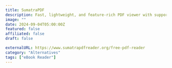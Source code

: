 ```yaml
---
title: SumatraPDF
description: Fast, lightweight, and feature-rich PDF viewer with support for multiple file formats.
image: ""
date: 2024-09-04T05:00:00Z
featured: false
affiliated: false
draft: false

externalURL: https://www.sumatrapdfreader.org/free-pdf-reader
category: "Alternatives"
tags: ["eBook Reader"]
---
```

